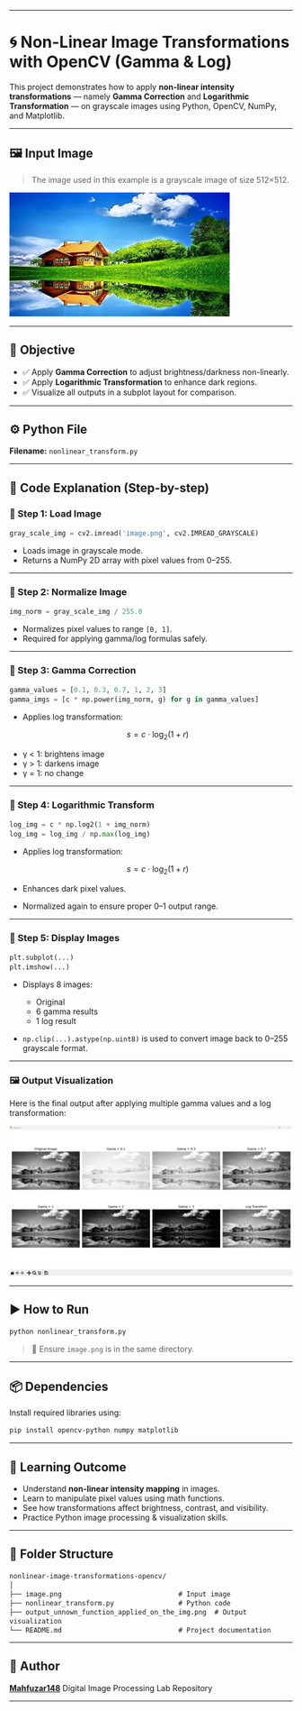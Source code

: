 
---



# 🌀 Non-Linear Image Transformations with OpenCV (Gamma & Log)

This project demonstrates how to apply **non-linear intensity transformations** — namely **Gamma Correction** and **Logarithmic Transformation** — on grayscale images using Python, OpenCV, NumPy, and Matplotlib.

---

## 🖼️ Input Image

> The image used in this example is a grayscale image of size 512×512.

![Input Image](https://github.com/Mahfuzar148/Digital-Image-Processing-Lab/blob/main/nonlinear-image-transformations-opencv/image.png?raw=true)

---

## 🎯 Objective

- ✅ Apply **Gamma Correction** to adjust brightness/darkness non-linearly.
- ✅ Apply **Logarithmic Transformation** to enhance dark regions.
- ✅ Visualize all outputs in a subplot layout for comparison.

---

## ⚙️ Python File

**Filename:** `nonlinear_transform.py`

---

## 📜 Code Explanation (Step-by-step)

### 📌 Step 1: Load Image

```python
gray_scale_img = cv2.imread('image.png', cv2.IMREAD_GRAYSCALE)
````

* Loads image in grayscale mode.
* Returns a NumPy 2D array with pixel values from 0–255.

---

### 📌 Step 2: Normalize Image

```python
img_norm = gray_scale_img / 255.0
```

* Normalizes pixel values to range `[0, 1]`.
* Required for applying gamma/log formulas safely.

---

### 📌 Step 3: Gamma Correction

```python
gamma_values = [0.1, 0.3, 0.7, 1, 2, 3]
gamma_imgs = [c * np.power(img_norm, g) for g in gamma_values]
```

- Applies log transformation:

  $$
  s = c \cdot \log_2(1 + r)
  $$

* γ < 1: brightens image
* γ > 1: darkens image
* γ = 1: no change

---

### 📌 Step 4: Logarithmic Transform

```python
log_img = c * np.log2(1 + img_norm)
log_img = log_img / np.max(log_img)
```

* Applies log transformation:

  $$
  s = c \cdot \log_2(1 + r)
  $$
* Enhances dark pixel values.
* Normalized again to ensure proper 0–1 output range.

---

### 📌 Step 5: Display Images

```python
plt.subplot(...)
plt.imshow(...)
```

* Displays 8 images:

  * Original
  * 6 gamma results
  * 1 log result
* `np.clip(...).astype(np.uint8)` is used to convert image back to 0–255 grayscale format.

---

### 🖼️ Output Visualization

Here is the final output after applying multiple gamma values and a log transformation:

![Output Image](https://github.com/Mahfuzar148/Digital-Image-Processing-Lab/blob/main/nonlinear-image-transformations-opencv/output_unnown_function_applied_on_the_img.png?raw=true)

---

## ▶️ How to Run

```bash
python nonlinear_transform.py
```

> 📁 Ensure `image.png` is in the same directory.

---

## 📦 Dependencies

Install required libraries using:

```bash
pip install opencv-python numpy matplotlib
```

---

## 🧠 Learning Outcome

* Understand **non-linear intensity mapping** in images.
* Learn to manipulate pixel values using math functions.
* See how transformations affect brightness, contrast, and visibility.
* Practice Python image processing & visualization skills.

---

## 📁 Folder Structure

```
nonlinear-image-transformations-opencv/
│
├── image.png                             # Input image
├── nonlinear_transform.py                # Python code
├── output_unnown_function_applied_on_the_img.png  # Output visualization
└── README.md                             # Project documentation
```

---

## 👤 Author

**[Mahfuzar148](https://github.com/Mahfuzar148)**
Digital Image Processing Lab Repository

---



